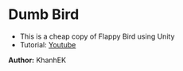 # Dumb Bird

- This is a cheap copy of Flappy Bird using Unity
- Tutorial: [Youtube](https://youtu.be/XtQMytORBmM?si=HmcGMAh6Y_-R0_zc)

**Author:** KhanhEK
